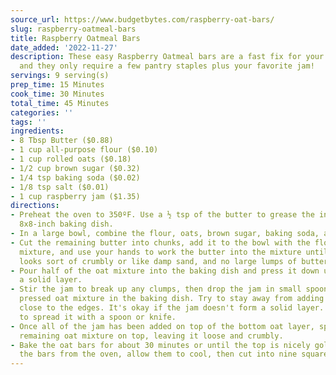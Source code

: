 ```yaml
---
source_url: https://www.budgetbytes.com/raspberry-oat-bars/
slug: raspberry-oatmeal-bars
title: Raspberry Oatmeal Bars
date_added: '2022-11-27'
description: These easy Raspberry Oatmeal bars are a fast fix for your sweet tooth
  and they only require a few pantry staples plus your favorite jam!
servings: 9 serving(s)
prep_time: 15 Minutes
cook_time: 30 Minutes
total_time: 45 Minutes
categories: ''
tags: ''
ingredients:
- 8 Tbsp Butter ($0.88)
- 1 cup all-purpose flour ($0.10)
- 1 cup rolled oats ($0.18)
- 1/2 cup brown sugar ($0.32)
- 1/4 tsp baking soda ($0.02)
- 1/8 tsp salt ($0.01)
- 1 cup raspberry jam ($1.35)
directions:
- Preheat the oven to 350ºF. Use a ½ tsp of the butter to grease the inside of an
  8x8-inch baking dish.
- In a large bowl, combine the flour, oats, brown sugar, baking soda, and salt.
- Cut the remaining butter into chunks, add it to the bowl with the flour and oat
  mixture, and use your hands to work the butter into the mixture until everything
  looks sort of crumbly or like damp sand, and no large lumps of butter remain.
- Pour half of the oat mixture into the baking dish and press it down until it forms
  a solid layer.
- Stir the jam to break up any clumps, then drop the jam in small spoonfuls onto the
  pressed oat mixture in the baking dish. Try to stay away from adding the jam too
  close to the edges. It's okay if the jam doesn't form a solid layer. Do not try
  to spread it with a spoon or knife.
- Once all of the jam has been added on top of the bottom oat layer, sprinkle the
  remaining oat mixture on top, leaving it loose and crumbly.
- Bake the oat bars for about 30 minutes or until the top is nicely golden. Remove
  the bars from the oven, allow them to cool, then cut into nine squares and serve.
---
```

